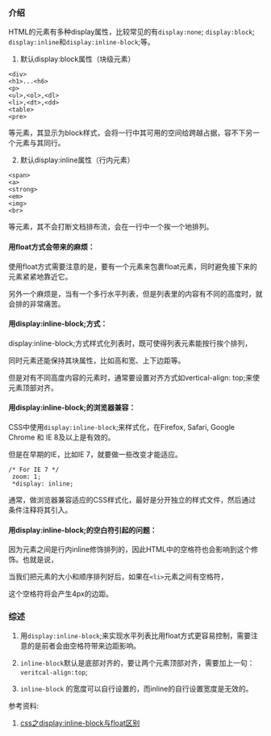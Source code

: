 ### 介绍
HTML的元素有多种display属性，比较常见的有`display:none`; `display:block`; `display:inline`和`display:inline-block`;等。

1. 默认display:block属性（块级元素）
```
<div>
<h1>...<h6>
<p>
<ul>,<ol>,<dl>
<li>,<dt>,<dd>
<table>
<pre>
```
等元素，其显示为block样式，会将一行中其可用的空间给跨越占据，容不下另一个元素与其同行。

2. 默认display:inline属性（行内元素）

```
<span>
<a>
<strong>
<em>
<img>
<br>
```

等元素，其不会打断文档排布流，会在一行中一个挨一个地排列。

#### 用float方式会带来的麻烦：

使用float方式需要注意的是，要有一个元素来包裹float元素，同时避免接下来的元素紧紧地靠近它。

另外一个麻烦是，当有一个多行水平列表，但是列表里的内容有不同的高度时，就会排的非常痛苦。

#### 用display:inline-block;方式：

display:inline-block;方式样式化列表时，既可使得列表元素能按行挨个排列，

同时元素还能保持其块属性，比如高和宽、上下边距等。

但是对有不同高度内容的元素时，通常要设置对齐方式如vertical-align: top;来使元素顶部对齐。

#### 用display:inline-block;的浏览器兼容：

CSS中使用`display:inline-block`;来样式化，在Firefox, Safari, Google Chrome 和 IE 8及以上是有效的。

但是在早期的IE，比如IE 7，就要做一些改变才能适应。

   ```
 /* For IE 7 */
    zoom: 1;
    *display: inline;
```

通常，做浏览器兼容适应的CSS样式化，最好是分开独立的样式文件，然后通过条件注释将其引入。

#### 用display:inline-block;的空白符引起的问题：

因为元素之间是行内inline修饰排列的，因此HTML中的空格符也会影响到这个修饰。也就是说，

当我们把元素的大小和顺序排列好后，如果在`<li>`元素之间有空格符，

这个空格符将会产生4px的边距。

### 综述

1. 用`display:inline-block`;来实现水平列表比用float方式更容易控制，需要注意的是前者会由空格符带来边距影响。

2. `inline-block`默认是底部对齐的，要让两个元素顶部对齐，需要加上一句：`veritcal-align:top`; 

3. `inline-block` 的宽度可以自行设置的，而inline的自行设置宽度是无效的。

参考资料:

1. [css之display:inline-block与float区别](https://www.cnblogs.com/zyh-club/p/4702994.html)